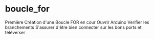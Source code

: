 # boucle_for

Première Création d'une Boucle FOR en cour 
Ouvrir Arduino 
Verifier les branchements
S'assurer d'être bien connecter sur les bons ports et téléverser

